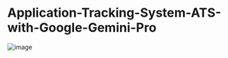 # Application-Tracking-System-ATS-with-Google-Gemini-Pro
![image](https://github.com/tejaskumarkoneti/Application-Tracking-System-ATS-with-Google-Gemini-Pro/assets/66914227/d7db80aa-92bb-4898-9000-50b5e3482799)
